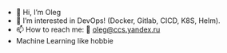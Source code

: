 - 👋 Hi, I’m Oleg
- 👀 I’m interested in DevOps! (Docker, Gitlab, CICD, K8S, Helm).
- 📫 How to reach me: 📧 oleg@ccs.yandex.ru
- Machine Learning like hobbie

